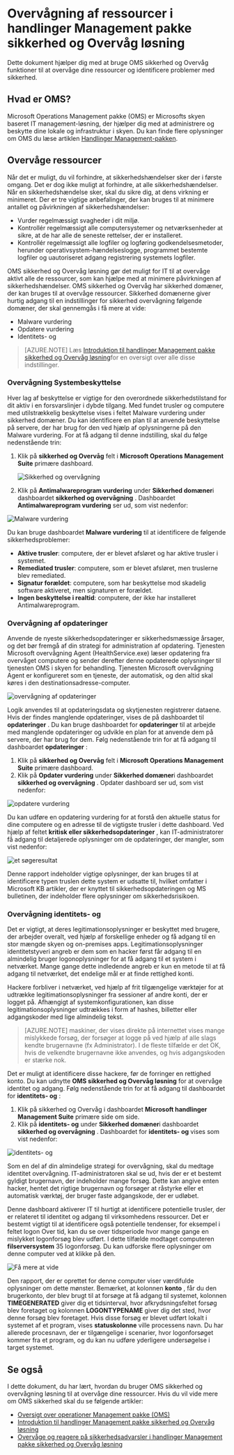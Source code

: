 <properties
   pageTitle="Overvåge ressourcer i handlinger Management pakke sikkerhed og Overvåg løsning | Microsoft Azure"
   description="Dette dokument hjælper dig med at bruge OMS sikkerhed og overvågning funktioner til at overvåge dine ressourcer og identificere problemer med sikkerhed."
   services="operations-management-suite"
   documentationCenter="na"
   authors="YuriDio"
   manager="swadhwa"
   editor=""/>

<tags
   ms.service="operations-management-suite"
   ms.topic="article" 
   ms.devlang="na"
   ms.tgt_pltfrm="na"
   ms.workload="na"
   ms.date="10/18/2016"
   ms.author="yurid"/>

# <a name="monitoring-resources-in-operations-management-suite-security-and-audit-solution"></a>Overvågning af ressourcer i handlinger Management pakke sikkerhed og Overvåg løsning

Dette dokument hjælper dig med at bruge OMS sikkerhed og Overvåg funktioner til at overvåge dine ressourcer og identificere problemer med sikkerhed.

## <a name="what-is-oms"></a>Hvad er OMS?

Microsoft Operations Management pakke (OMS) er Microsofts skyen baseret IT management-løsning, der hjælper dig med at administrere og beskytte dine lokale og infrastruktur i skyen. Du kan finde flere oplysninger om OMS du læse artiklen [Handlinger Management-pakken](https://technet.microsoft.com/library/mt484091.aspx).

## <a name="monitoring-resources"></a>Overvåge ressourcer

Når det er muligt, du vil forhindre, at sikkerhedshændelser sker der i første omgang. Det er dog ikke muligt at forhindre, at alle sikkerhedshændelser. Når en sikkerhedshændelse sker, skal du sikre dig, at dens virkning er minimeret.  Der er tre vigtige anbefalinger, der kan bruges til at minimere antallet og påvirkningen af sikkerhedshændelser:

- Vurder regelmæssigt svagheder i dit miljø.
- Kontrollér regelmæssigt alle computersystemer og netværksenheder at sikre, at de har alle de seneste rettelser, der er installeret.
- Kontrollér regelmæssigt alle logfiler og logføring godkendelsesmetoder, herunder operativsystem-hændelseslogge, programmet bestemte logfiler og uautoriseret adgang registrering systemets logfiler.

OMS sikkerhed og Overvåg løsning gør det muligt for IT til at overvåge aktivt alle de ressourcer, som kan hjælpe med at minimere påvirkningen af sikkerhedshændelser. OMS sikkerhed og Overvåg har sikkerhed domæner, der kan bruges til at overvåge ressourcer. Sikkerhed domænerne giver hurtig adgang til en indstillinger for sikkerhed overvågning følgende domæner, der skal gennemgås i få mere at vide:

- Malware vurdering
- Opdatere vurdering
- Identitets- og

> [AZURE.NOTE] Læs [Introduktion til handlinger Management pakke sikkerhed og Overvåg løsning](oms-security-getting-started.md)for en oversigt over alle disse indstillinger.

### <a name="monitoring-system-protection"></a>Overvågning Systembeskyttelse

Hver lag af beskyttelse er vigtige for den overordnede sikkerhedstilstand for dit aktiv i en forsvarslinjer i dybde tilgang. Med fundet trusler og computere med utilstrækkelig beskyttelse vises i feltet Malware vurdering under sikkerhed domæner. Du kan identificere en plan til at anvende beskyttelse på servere, der har brug for den ved hjælp af oplysningerne på den Malware vurdering. For at få adgang til denne indstilling, skal du følge nedenstående trin:

1. Klik på **sikkerhed og Overvåg** felt i **Microsoft Operations Management Suite** primære dashboard.

    ![Sikkerhed og overvågning](./media/oms-security-responding-alerts/oms-security-responding-alerts-fig1.png)

2. Klik på **Antimalwareprogram vurdering** under **Sikkerhed domæner**i dashboardet **sikkerhed og overvågning** . Dashboardet **Antimalwareprogram vurdering** ser ud, som vist nedenfor:

![Malware vurdering](./media/oms-security-monitoring-resources/oms-security-monitoring-resources-fig2-ga.png)

Du kan bruge dashboardet **Malware vurdering** til at identificere de følgende sikkerhedsproblemer:

- **Aktive trusler**: computere, der er blevet afsløret og har aktive trusler i systemet.
- **Remediated trusler**: computere, som er blevet afsløret, men truslerne blev remediated.
- **Signatur forældet**: computere, som har beskyttelse mod skadelig software aktiveret, men signaturen er forældet.
- **Ingen beskyttelse i realtid**: computere, der ikke har installeret Antimalwareprogram.

### <a name="monitoring-updates"></a>Overvågning af opdateringer 

Anvende de nyeste sikkerhedsopdateringer er sikkerhedsmæssige årsager, og det bør fremgå af din strategi for administration af opdatering. Tjenesten Microsoft overvågning Agent (HealthService.exe) læser opdatering fra overvåget computere og sender derefter denne opdaterede oplysninger til tjenesten OMS i skyen for behandling. Tjenesten Microsoft overvågning Agent er konfigureret som en tjeneste, der automatisk, og den altid skal køres i den destinationsadresse-computer.

![overvågning af opdateringer](./media/oms-security-monitoring-resources/oms-security-monitoring-resources-fig3.png)

Logik anvendes til at opdateringsdata og skytjenesten registrerer dataene. Hvis der findes manglende opdateringer, vises de på dashboardet til **opdateringer** . Du kan bruge dashboardet for **opdateringer** til at arbejde med manglende opdateringer og udvikle en plan for at anvende dem på servere, der har brug for dem. Følg nedenstående trin for at få adgang til dashboardet **opdateringer** :

1. Klik på **sikkerhed og Overvåg** felt i **Microsoft Operations Management Suite** primære dashboard.
2. Klik på **Opdater vurdering** under **Sikkerhed domæner**i dashboardet **sikkerhed og overvågning** . Opdater dashboard ser ud, som vist nedenfor:

![opdatere vurdering](./media/oms-security-monitoring-resources/oms-security-monitoring-resources-fig4.png)

Du kan udføre en opdatering vurdering for at forstå den aktuelle status for dine computere og en adresse til de vigtigste trusler i dette dashboard. Ved hjælp af feltet **kritisk eller sikkerhedsopdateringer** , kan IT-administratorer få adgang til detaljerede oplysninger om de opdateringer, der mangler, som vist nedenfor:

![et søgeresultat](./media/oms-security-monitoring-resources/oms-security-monitoring-resources-fig5.png)

Denne rapport indeholder vigtige oplysninger, der kan bruges til at identificere typen truslen dette system er udsatte til, hvilket omfatter i Microsoft KB artikler, der er knyttet til sikkerhedsopdateringen og MS bulletinen, der indeholder flere oplysninger om sikkerhedsrisikoen.

### <a name="monitoring-identity-and-access"></a>Overvågning identitets- og

Det er vigtigt, at deres legitimationsoplysninger er beskyttet med brugere, der arbejder overalt, ved hjælp af forskellige enheder og få adgang til en stor mængde skyen og on-premises apps. Legitimationsoplysninger identitetstyveri angreb er dem som en hacker først får adgang til en almindelig bruger logonoplysninger for at få adgang til et system i netværket. Mange gange dette indledende angreb er kun en metode til at få adgang til netværket, det endelige mål er at finde rettighed konti. 

Hackere forbliver i netværket, ved hjælp af frit tilgængelige værktøjer for at udtrække legitimationsoplysninger fra sessioner af andre konti, der er logget på. Afhængigt af systemkonfigurationen, kan disse legitimationsoplysninger udtrækkes i form af hashes, billetter eller adgangskoder med lige almindelig tekst.  

> [AZURE.NOTE] maskiner, der vises direkte på internettet vises mange mislykkede forsøg, der forsøger at logge på ved hjælp af alle slags kendte brugernavne (fx Administrator). I de fleste tilfælde er det OK, hvis de velkendte brugernavne ikke anvendes, og hvis adgangskoden er stærke nok.

Det er muligt at identificere disse hackere, før de forringer en rettighed konto. Du kan udnytte **OMS sikkerhed og Overvåg løsning** for at overvåge identitet og adgang. Følg nedenstående trin for at få adgang til dashboardet for **identitets- og** :

1. Klik på sikkerhed og Overvåg i dashboardet **Microsoft handlinger Management Suite** primære side om side.
2. Klik på **identitets- og** under **Sikkerhed domæner**i dashboardet **sikkerhed og overvågning** . Dashboardet for **identitets- og** vises som vist nedenfor:

![identitets- og](./media/oms-security-monitoring-resources/oms-security-monitoring-resources-fig6-ga.png)

Som en del af din almindelige strategi for overvågning, skal du medtage identitet overvågning. IT-administratoren skal se ud, hvis der er et bestemt gyldigt brugernavn, der indeholder mange forsøg. Dette kan angive enten hacker, hentet det rigtige brugernavn og forsøger at råstyrke eller et automatisk værktøj, der bruger faste adgangskode, der er udløbet.

Denne dashboard aktiverer IT til hurtigt at identificere potentielle trusler, der er relateret til identitet og adgang til virksomhedens ressourcer. Det er bestemt vigtigt til at identificere også potentielle tendenser, for eksempel i feltet logon Over tid, kan du se over tidsperiode hvor mange gange en mislykket logonforsøg blev udført. I dette tilfælde modtaget computeren **filserversystem** 35 logonforsøg. Du kan udforske flere oplysninger om denne computer ved at klikke på den. 

![Få mere at vide](./media/oms-security-monitoring-resources/oms-security-monitoring-resources-fig7-new.png)

Den rapport, der er oprettet for denne computer viser værdifulde oplysninger om dette mønster. Bemærket, at kolonnen **konto** , får du den brugerkonto, der blev brugt til at forsøge at få adgang til systemet, kolonnen **TIMEGENERATED** giver dig et tidsinterval, hvor afkrydsningsfeltet forsøg blev foretaget og kolonnen **LOGONTYPENAME** giver dig det sted, hvor denne forsøg blev foretaget. Hvis disse forsøg er blevet udført lokalt i systemet af et program, vises **statuskolonne** ville processens navn. Du har allerede procesnavn, der er tilgængelige i scenarier, hvor logonforsøget kommer fra et program, og du kan nu udføre yderligere undersøgelse i target systemet.

## <a name="see-also"></a>Se også

I dette dokument, du har lært, hvordan du bruger OMS sikkerhed og overvågning løsning til at overvåge dine ressourcer. Hvis du vil vide mere om OMS sikkerhed skal du se følgende artikler:

- [Oversigt over operationer Management pakke (OMS)](operations-management-suite-overview.md)
- [Introduktion til handlinger Management pakke sikkerhed og Overvåg løsning](oms-security-getting-started.md)
- [Overvåge og reagere på sikkerhedsadvarsler i handlinger Management pakke sikkerhed og Overvåg løsning](oms-security-responding-alerts.md)